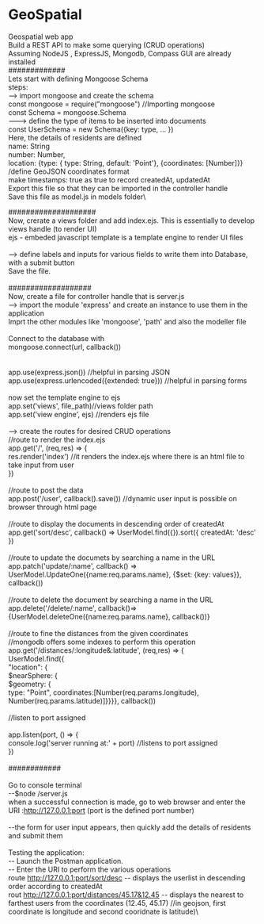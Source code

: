 # GeoSpatial
Geospatial web app\
Build a REST API to make some querying (CRUD operations)\
Assuming NodeJS , ExpressJS, Mongodb, Compass GUI are already installed\
#############\
Lets start with defining Mongoose Schema\
steps: \
--> import mongoose and create the schema\
const mongoose = require("mongoose") //Importing mongoose\
const Schema = mongoose.Schema\
---> define the type of items to be inserted into documents\
const UserSchema = new Schema({key: type, ... })\
Here, the details of residents are defined\
name: String\
number: Number,\
location: {type: { type: String, default: 'Point'}, {coordinates: [Number]}} /define GeoJSON coordinates format\
make timestamps: true as true to record createdAt, updatedAt\
Export this file so that they can be imported in the controller handle\
Save this file as model.js in models folder\

####################\
Now, crerate a views folder and add index.ejs. This is essentially to develop views handle (to render UI)\
ejs - embeded javascript template is a template engine to render UI files\
\
--> define labels and inputs for various fields to write them into Database, with a submit button\
Save the file.\
\
###################\
Now, create a file for controller handle that is server.js\
--> import the module 'express' and create an instance to use them in the application\
Imprt the other modules like 'mongoose', 'path' and also the modeller file\
\
Connect to the database with\
mongoose.connect(url, callback())\
\
\
app.use(express.json()) //helpful in parsing JSON\
app.use(express.urlencoded({extended: true})) //helpful in parsing forms\
\
now set the template engine to ejs\
app.set('views', file_path)//views folder path\
app.set('view engine', ejs) //renders ejs file\
\
--> create the routes for desired CRUD operations\
//route to render the index.ejs\
app.get('/', (req,res) => {\
	res.render('index')    //it renders the index.ejs where there is an html file to take input from user\
})\
\
//route to post the data\
app.post('/user', callback().save())  //dynamic user input is possible on browser through html page\
\
//route to display the documents in descending order of createdAt\
app.get('sort/desc', callback() => UserModel.find({}).sort({ createdAt: 'desc' })\
\
//route to update the documets by searching a name in the URL\
app.patch('update/:name', callback() => UserModel.UpdateOne({name:req.params.name}, {$set: {key: values}}, callback())\
\
//route to delete the document by searching a name in the URL\
app.delete('/delete/:name', callback()=>{UserModel.deleteOne({name:req.params.name}, callback())}\
\
//route to fine the distances from the given coordinates\
//mongodb offers some indexes to perform this operation\
app.get('/distances/:longitude&:latitude', (req,res) => {\
	UserModel.find({\
			"location": { \
			 	$nearSphere: { \
			 		$geometry: {\
			 			type: "Point", coordinates:[Number(req.params.longitude), Number(req.params.latitude)]}}}}, callback())\
\
//listen to port assigned\
\
app.listen(port, () => { \
	console.log('server running at:' + port) //listens to port assigned\
})\
\
############\
\
Go to console terminal\
--$node /server.js\
when a successful connection is made, go to web browser and enter the URI :http://127.0.0.1:port (port is the defined port number)\
\
--the form for user input appears, then quickly add the details of residents and submit them\
\
Testing the application:\
-- Launch the Postman application.\
-- Enter the URI to perform the various operations\
route http://127.0.0.1:port/sort/desc -- displays the userlist in descending order according to createdAt\
rout http://127.0.0.1:port/distances/45.17&12.45 -- displays the nearest to farthest users from the coordinates (12.45, 45.17) //in geojson, first coordinate is longitude and second cooridnate is latitude)\


